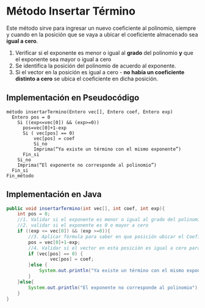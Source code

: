 # Método Insertar Término

Este método sirve para ingresar un nuevo coeficiente al polinomio, siempre y cuando en la posición que se vaya a ubicar el coeficiente almacenado 
sea **igual a cero**.

1. Verificar si el exponente es menor o igual al **grado** del polinomio **y** que el exponente sea mayor o igual a cero
2. Se identifica la posición del polinomio de acuerdo al exponente.
3. Si el vector en la posición es igual a cero - **no había un coeficiente distinto a cero** se ubica el coeficiente en dicha posición.

## Implementación en Pseudocódigo

```
método insertarTermino(Entero vec[], Entero coef, Entero exp)
  Entero pos = 0
	Si ((exp<=vec[0]) && (exp>=0))
      pos=vec[0]+1-exp
      Si ( vec[pos] == 0)
          vec[pos] = coef
          Si_no
          Imprima(“Ya existe un término con el mismo exponente”)
      Fin_si
    Si_no
    Imprima(“El exponente no corresponde al polinomio”)
  Fin_si
Fin_método
```

## Implementación en Java
```java
public void insertarTermino(int vec[], int coef, int exp){
    int pos = 0;
    //1. Validar si el exponente es menor o igual al grado del polinomio
    //2. validar si el exponente es 0 o mayor a cero
    if ((exp <= vec[0]) && (exp >=0)){
        //3. Aplicar fórmula para saber en que posición ubicar el Coeficiente
        pos = vec[0]+1-exp;
        //4. Validar si el vector en esta posición es igual a cero para ingresar el nuevo coeficiente
        if (vec[pos] == 0) {
                vec[pos] = coef;
        }else {
            System.out.println("Ya existe un término con el mismo exponente");
        }
    }else{
        System.out.println("El exponente no corresponde al polinomio");
    }
}
```
